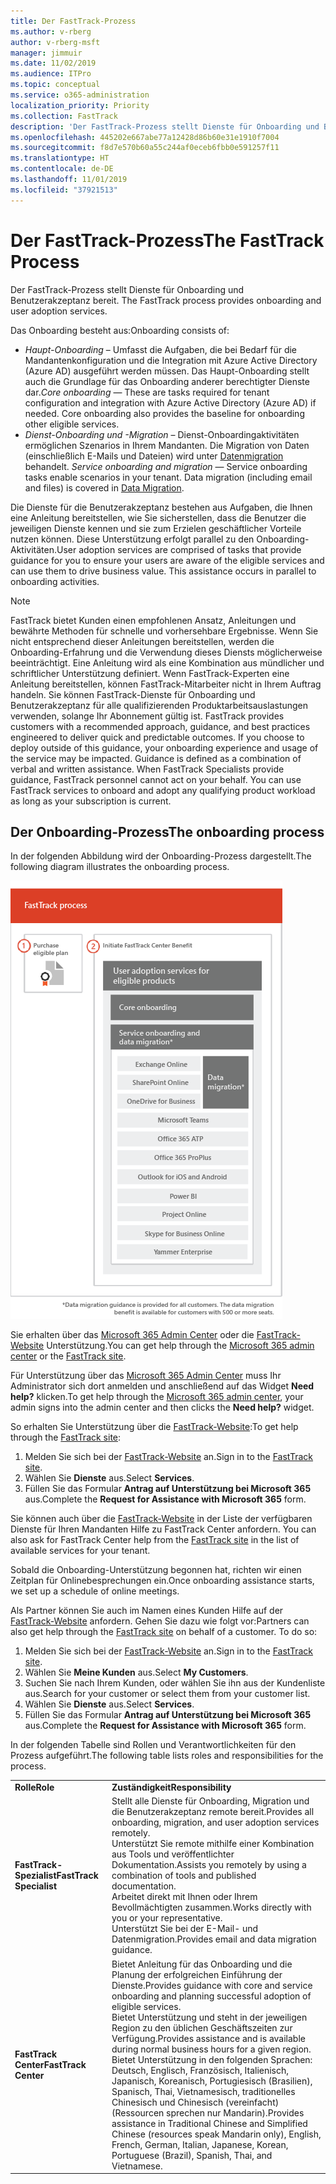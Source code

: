 ```yaml
---
title: Der FastTrack-Prozess
ms.author: v-rberg
author: v-rberg-msft
manager: jimmuir
ms.date: 11/02/2019
ms.audience: ITPro
ms.topic: conceptual
ms.service: o365-administration
localization_priority: Priority
ms.collection: FastTrack
description: 'Der FastTrack-Prozess stellt Dienste für Onboarding und Benutzerakzeptanz bereit. '
ms.openlocfilehash: 445202e667abe77a12428d86b60e31e1910f7004
ms.sourcegitcommit: f8d7e570b60a55c244af0eceb6fbb0e591257f11
ms.translationtype: HT
ms.contentlocale: de-DE
ms.lasthandoff: 11/01/2019
ms.locfileid: "37921513"
---
```

# <a name="the-fasttrack-process"></a><span data-ttu-id="76054-103">Der FastTrack-Prozess</span><span class="sxs-lookup"><span data-stu-id="76054-103">The FastTrack Process</span></span>

<span data-ttu-id="76054-104">Der FastTrack-Prozess stellt Dienste für Onboarding und Benutzerakzeptanz bereit. </span><span class="sxs-lookup"><span data-stu-id="76054-104">The FastTrack process provides onboarding and user adoption services.</span></span> 
  
<span data-ttu-id="76054-105">Das Onboarding besteht aus:</span><span class="sxs-lookup"><span data-stu-id="76054-105">Onboarding consists of:</span></span>
  
- <span data-ttu-id="76054-p101">*Haupt-Onboarding* – Umfasst die Aufgaben, die bei Bedarf für die Mandantenkonfiguration und die Integration mit Azure Active Directory (Azure AD) ausgeführt werden müssen. Das Haupt-Onboarding stellt auch die Grundlage für das Onboarding anderer berechtigter Dienste dar.</span><span class="sxs-lookup"><span data-stu-id="76054-p101">*Core onboarding* — These are tasks required for tenant configuration and integration with Azure Active Directory (Azure AD) if needed. Core onboarding also provides the baseline for onboarding other eligible services.</span></span> 
- <span data-ttu-id="76054-p102">*Dienst-Onboarding und -Migration* – Dienst-Onboardingaktivitäten ermöglichen Szenarios in Ihrem Mandanten. Die Migration von Daten (einschließlich E-Mails und Dateien) wird unter [Datenmigration](O365-data-migration.md) behandelt. </span><span class="sxs-lookup"><span data-stu-id="76054-p102">*Service onboarding and migration* — Service onboarding tasks enable scenarios in your tenant. Data migration (including email and files) is covered in [Data Migration](O365-data-migration.md).</span></span> 
    
<span data-ttu-id="76054-p103">Die Dienste für die Benutzerakzeptanz bestehen aus Aufgaben, die Ihnen eine Anleitung bereitstellen, wie Sie sicherstellen, dass die Benutzer die jeweiligen Dienste kennen und sie zum Erzielen geschäftlicher Vorteile nutzen können. Diese Unterstützung erfolgt parallel zu den Onboarding-Aktivitäten.</span><span class="sxs-lookup"><span data-stu-id="76054-p103">User adoption services are comprised of tasks that provide guidance for you to ensure your users are aware of the eligible services and can use them to drive business value. This assistance occurs in parallel to onboarding activities.</span></span>
  
> [!NOTE]
> <span data-ttu-id="76054-p104">FastTrack bietet Kunden einen empfohlenen Ansatz, Anleitungen und bewährte Methoden für schnelle und vorhersehbare Ergebnisse. Wenn Sie nicht entsprechend dieser Anleitungen bereitstellen, werden die Onboarding-Erfahrung und die Verwendung dieses Diensts möglicherweise beeinträchtigt. Eine Anleitung wird als eine Kombination aus mündlicher und schriftlicher Unterstützung definiert. Wenn FastTrack-Experten eine Anleitung bereitstellen, können FastTrack-Mitarbeiter nicht in Ihrem Auftrag handeln. Sie können FastTrack-Dienste für Onboarding und Benutzerakzeptanz für alle qualifizierenden Produktarbeitsauslastungen verwenden, solange Ihr Abonnement gültig ist. </span><span class="sxs-lookup"><span data-stu-id="76054-p104">FastTrack provides customers with a recommended approach, guidance, and best practices engineered to deliver quick and predictable outcomes. If you choose to deploy outside of this guidance, your onboarding experience and usage of the service may be impacted. Guidance is defined as a combination of verbal and written assistance. When FastTrack Specialists provide guidance, FastTrack personnel cannot act on your behalf. You can use FastTrack services to onboard and adopt any qualifying product workload as long as your subscription is current.</span></span> 
  
## <a name="the-onboarding-process"></a><span data-ttu-id="76054-117">Der Onboarding-Prozess</span><span class="sxs-lookup"><span data-stu-id="76054-117">The onboarding process</span></span>

<span data-ttu-id="76054-118">In der folgenden Abbildung wird der Onboarding-Prozess dargestellt.</span><span class="sxs-lookup"><span data-stu-id="76054-118">The following diagram illustrates the onboarding process.</span></span>
  
![Zeitrahmen für die Nutzung des Onboarding-Angebots](media/O365-Onboarding-Timeline.png)
  
<span data-ttu-id="76054-120">Sie erhalten über das [Microsoft 365 Admin Center](https://go.microsoft.com/fwlink/?linkid=2032704) oder die [FastTrack-Website](https://go.microsoft.com/fwlink/?linkid=780698) Unterstützung.</span><span class="sxs-lookup"><span data-stu-id="76054-120">You can get help through the [Microsoft 365 admin center](https://go.microsoft.com/fwlink/?linkid=2032704) or the [FastTrack site](https://go.microsoft.com/fwlink/?linkid=780698).</span></span> 

<span data-ttu-id="76054-121">Für Unterstützung über das [Microsoft 365 Admin Center](https://go.microsoft.com/fwlink/?linkid=2032704) muss Ihr Administrator sich dort anmelden und anschließend auf das Widget **Need help?** klicken.</span><span class="sxs-lookup"><span data-stu-id="76054-121">To get help through the [Microsoft 365 admin center](https://go.microsoft.com/fwlink/?linkid=2032704), your admin signs into the admin center and then clicks the **Need help?** widget.</span></span> 

<span data-ttu-id="76054-122">So erhalten Sie Unterstützung über die [FastTrack-Website](https://go.microsoft.com/fwlink/?linkid=780698):</span><span class="sxs-lookup"><span data-stu-id="76054-122">To get help through the [FastTrack site](https://go.microsoft.com/fwlink/?linkid=780698):</span></span> 
1.  <span data-ttu-id="76054-123">Melden Sie sich bei der [FastTrack-Website](https://go.microsoft.com/fwlink/?linkid=780698) an.</span><span class="sxs-lookup"><span data-stu-id="76054-123">Sign in to the [FastTrack site](https://go.microsoft.com/fwlink/?linkid=780698).</span></span> 
2.  <span data-ttu-id="76054-124">Wählen Sie **Dienste** aus.</span><span class="sxs-lookup"><span data-stu-id="76054-124">Select **Services**.</span></span>
3.  <span data-ttu-id="76054-125">Füllen Sie das Formular **Antrag auf Unterstützung bei Microsoft 365** aus.</span><span class="sxs-lookup"><span data-stu-id="76054-125">Complete the **Request for Assistance with Microsoft 365** form.</span></span> 
  
 <span data-ttu-id="76054-126">Sie können auch über die [FastTrack-Website](https://go.microsoft.com/fwlink/?linkid=780698) in der Liste der verfügbaren Dienste für Ihren Mandanten Hilfe zu FastTrack Center anfordern. </span><span class="sxs-lookup"><span data-stu-id="76054-126">You can also ask for FastTrack Center help from the [FastTrack site](https://go.microsoft.com/fwlink/?linkid=780698) in the list of available services for your tenant.</span></span> 
    
 <span data-ttu-id="76054-127">Sobald die Onboarding-Unterstützung begonnen hat, richten wir einen Zeitplan für Onlinebesprechungen ein.</span><span class="sxs-lookup"><span data-stu-id="76054-127">Once onboarding assistance starts, we set up a schedule of online meetings.</span></span>
    
<span data-ttu-id="76054-p105">Als Partner können Sie auch im Namen eines Kunden Hilfe auf der [FastTrack-Website](https://go.microsoft.com/fwlink/?linkid=780698) anfordern. Gehen Sie dazu wie folgt vor:</span><span class="sxs-lookup"><span data-stu-id="76054-p105">Partners can also get help through the [FastTrack site](https://go.microsoft.com/fwlink/?linkid=780698) on behalf of a customer. To do so:</span></span>
1.  <span data-ttu-id="76054-130">Melden Sie sich bei der [FastTrack-Website](https://go.microsoft.com/fwlink/?linkid=780698) an.</span><span class="sxs-lookup"><span data-stu-id="76054-130">Sign in to the [FastTrack site](https://go.microsoft.com/fwlink/?linkid=780698).</span></span> 
2.  <span data-ttu-id="76054-131">Wählen Sie **Meine Kunden** aus.</span><span class="sxs-lookup"><span data-stu-id="76054-131">Select **My Customers**.</span></span>
3.  <span data-ttu-id="76054-132">Suchen Sie nach Ihrem Kunden, oder wählen Sie ihn aus der Kundenliste aus.</span><span class="sxs-lookup"><span data-stu-id="76054-132">Search for your customer or select them from your customer list.</span></span>
4.  <span data-ttu-id="76054-133">Wählen Sie **Dienste** aus.</span><span class="sxs-lookup"><span data-stu-id="76054-133">Select **Services**.</span></span>
5.  <span data-ttu-id="76054-134">Füllen Sie das Formular **Antrag auf Unterstützung bei Microsoft 365** aus.</span><span class="sxs-lookup"><span data-stu-id="76054-134">Complete the **Request for Assistance with Microsoft 365** form.</span></span> 

<span data-ttu-id="76054-135">In der folgenden Tabelle sind Rollen und Verantwortlichkeiten für den Prozess aufgeführt.</span><span class="sxs-lookup"><span data-stu-id="76054-135">The following table lists roles and responsibilities for the process.</span></span>
    
|||
|:-----|:-----|
|<span data-ttu-id="76054-136">**Rolle**</span><span class="sxs-lookup"><span data-stu-id="76054-136">**Role**</span></span> <br/> |<span data-ttu-id="76054-137">**Zuständigkeit**</span><span class="sxs-lookup"><span data-stu-id="76054-137">**Responsibility**</span></span> <br/> |
|<span data-ttu-id="76054-138">**FastTrack-Spezialist**</span><span class="sxs-lookup"><span data-stu-id="76054-138">**FastTrack Specialist**</span></span> <br/> |<span data-ttu-id="76054-139">Stellt alle Dienste für Onboarding, Migration und die Benutzerakzeptanz remote bereit.</span><span class="sxs-lookup"><span data-stu-id="76054-139">Provides all onboarding, migration, and user adoption services remotely.</span></span>  <br/> <span data-ttu-id="76054-140">Unterstützt Sie remote mithilfe einer Kombination aus Tools und veröffentlichter Dokumentation.</span><span class="sxs-lookup"><span data-stu-id="76054-140">Assists you remotely by using a combination of tools and published documentation.</span></span> <br/> <span data-ttu-id="76054-141">Arbeitet direkt mit Ihnen oder Ihrem Bevollmächtigten zusammen.</span><span class="sxs-lookup"><span data-stu-id="76054-141">Works directly with you or your representative.</span></span> <br/> <span data-ttu-id="76054-142">Unterstützt Sie bei der E-Mail- und Datenmigration.</span><span class="sxs-lookup"><span data-stu-id="76054-142">Provides email and data migration guidance.</span></span>|
|<span data-ttu-id="76054-143">**FastTrack Center**</span><span class="sxs-lookup"><span data-stu-id="76054-143">**FastTrack Center**</span></span>  <br/> |<span data-ttu-id="76054-144">Bietet Anleitung für das Onboarding und die Planung der erfolgreichen Einführung der Dienste.</span><span class="sxs-lookup"><span data-stu-id="76054-144">Provides guidance with core and service onboarding and planning successful adoption of eligible services.</span></span>  <br/> <span data-ttu-id="76054-145">Bietet Unterstützung und steht in der jeweiligen Region zu den üblichen Geschäftszeiten zur Verfügung.</span><span class="sxs-lookup"><span data-stu-id="76054-145">Provides assistance and is available during normal business hours for a given region.</span></span> <br/> <span data-ttu-id="76054-146">Bietet Unterstützung in den folgenden Sprachen: Deutsch, Englisch, Französisch, Italienisch, Japanisch, Koreanisch, Portugiesisch (Brasilien), Spanisch, Thai, Vietnamesisch, traditionelles Chinesisch und Chinesisch (vereinfacht) (Ressourcen sprechen nur Mandarin).</span><span class="sxs-lookup"><span data-stu-id="76054-146">Provides assistance in Traditional Chinese and Simplified Chinese (resources speak Mandarin only), English, French, German, Italian, Japanese, Korean, Portuguese (Brazil), Spanish, Thai, and Vietnamese.</span></span>|


  

